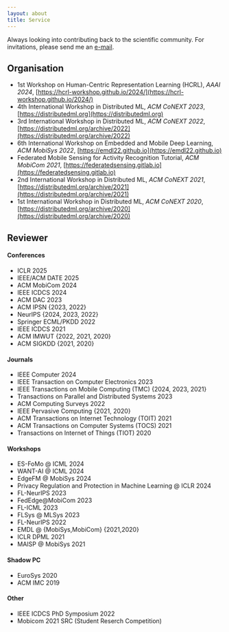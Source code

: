 ```yaml
---
layout: about
title: Service
---
```


Always looking into contributing back to the scientific community. For invitations, please send me an [e-mail](mailto:mail@stefanos.cc).

## Organisation

* 1st Workshop on Human-Centric Representation Learning (HCRL), _AAAI 2024_, [https://hcrl-workshop.github.io/2024/](https://hcrl-workshop.github.io/2024/)
* 4th International Workshop in Distributed ML, _ACM CoNEXT 2023_, [https://distributedml.org](https://distributedml.org)
* 3rd International Workshop in Distributed ML, _ACM CoNEXT 2022_, [https://distributedml.org/archive/2022](https://distributedml.org/archive/2022)
* 6th International Workshop on Embedded and Mobile Deep Learning, _ACM MobiSys 2022_, [https://emdl22.github.io](https://emdl22.github.io)
* Federated Mobile Sensing for Activity Recognition Tutorial, _ACM MobiCom 2021_, [https://federatedsensing.gitlab.io](https://federatedsensing.gitlab.io)
* 2nd International Workshop in Distributed ML, _ACM CoNEXT 2021_,  [https://distributedml.org/archive/2021](https://distributedml.org/archive/2021)
* 1st International Workshop in Distributed ML, _ACM CoNEXT 2020_,  [https://distributedml.org/archive/2020](https://distributedml.org/archive/2020)


## Reviewer

#### Conferences

* ICLR 2025
* IEEE/ACM DATE 2025
* ACM MobiCom 2024
* IEEE ICDCS 2024
* ACM DAC 2023
* ACM IPSN {2023, 2022}
* NeurIPS {2024, 2023, 2022}
* Springer ECML/PKDD 2022
* IEEE ICDCS 2021
* ACM IMWUT {2022, 2021, 2020}
* ACM SIGKDD {2021, 2020}

#### Journals

* IEEE Computer 2024
* IEEE Transaction on Computer Electronics 2023
* IEEE Transactions on Mobile Computing (TMC) {2024, 2023, 2021}
* Transactions on Parallel and Distributed Systems 2023
* ACM Computing Surveys 2022
* IEEE Pervasive Computing {2021, 2020}
* ACM Transactions on Internet Technology (TOIT) 2021
* ACM Transactions on Computer Systems (TOCS) 2021
* Transactions on Internet of Things (TIOT) 2020

#### Workshops

* ES-FoMo @ ICML 2024
* WANT-AI @ ICML 2024
* EdgeFM @ MobiSys 2024
* Privacy Regulation and Protection in Machine Learning @ ICLR 2024
* FL-NeurIPS 2023
* FedEdge@MobiCom 2023
* FL-ICML 2023
* FLSys @ MLSys 2023
* FL-NeurIPS 2022
* EMDL @ {MobiSys,MobiCom} {2021,2020}
* ICLR DPML 2021
* MAISP @ MobiSys 2021

#### Shadow PC

* EuroSys 2020
* ACM IMC 2019

#### Other

* IEEE ICDCS PhD Symposium 2022
* Mobicom 2021 SRC (Student Reserch Competition)
